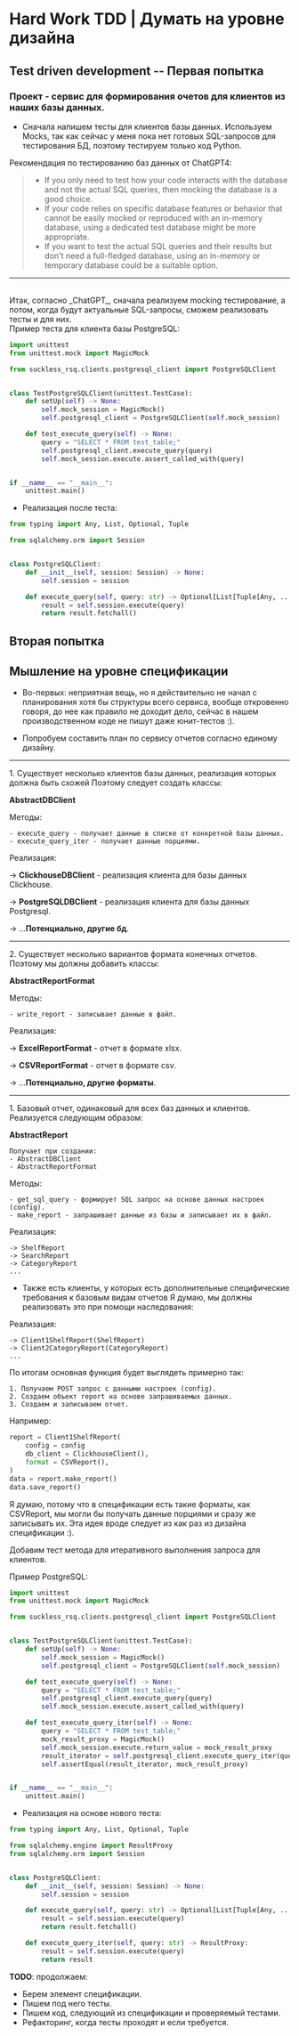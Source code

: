 # Hard Work TDD | Думать на уровне дизайна

## Test driven development -- Первая попытка

### Проект - сервис для формирования очетов для клиентов из наших базы данных.

- Сначала напишем тесты для клиентов базы данных. Используем Mocks, так как сейчас у меня пока нет готовых SQL-запросов для тестирования БД, поэтому тестируем только код Python.

Рекомендация по тестированию баз данных от ChatGPT4:

>- If you only need to test how your code interacts with the database and not the actual SQL queries,
> then mocking the database is a good choice.
>- If your code relies on specific database features or behavior that cannot be easily mocked or reproduced with an in-memory database, 
> using a dedicated test database might be more appropriate.
> - If you want to test the actual SQL queries and their results but don't need a full-fledged database, 
> using an in-memory or temporary database could be a suitable option.

<hr>
<br>
Итак, согласно _ChatGPT_, сначала реализуем mocking тестирование, 
а потом, когда будут актуальные SQL-запросы, сможем реализовать тесты и для них.

<br>
Пример теста для клиента базы PostgreSQL:

```python
import unittest
from unittest.mock import MagicMock

from suckless_rsq.clients.postgresql_client import PostgreSQLClient


class TestPostgreSQLClient(unittest.TestCase):
    def setUp(self) -> None:
        self.mock_session = MagicMock()
        self.postgresql_client = PostgreSQLClient(self.mock_session)

    def test_execute_query(self) -> None:
        query = "SELECT * FROM test_table;"
        self.postgresql_client.execute_query(query)
        self.mock_session.execute.assert_called_with(query)


if __name__ == "__main__":
    unittest.main()
```

- Реализация после теста:

```python
from typing import Any, List, Optional, Tuple

from sqlalchemy.orm import Session


class PostgreSQLClient:
    def __init__(self, session: Session) -> None:
        self.session = session

    def execute_query(self, query: str) -> Optional[List[Tuple[Any, ...]]]:
        result = self.session.execute(query)
        return result.fetchall()
```


## Вторая попытка
## Мышление на уровне спецификации


- Во-первых: неприятная вещь, но я действительно не начал с планирования хотя бы структуры всего сервиса, вообще откровенно говоря, до нее как правило не доходит дело, сейчас в нашем производственном коде не пишут даже юнит-тестов :).

- Попробуем составить план по сервису отчетов согласно единому дизайну.

<hr>
1. Существует несколько клиентов базы данных, реализация которых должна быть схожей
Поэтому следует создать классы:

<br>

**AbstractDBClient**

  Методы:

    - execute_query - получает данные в списке от конкретной базы данных.
    - execute_query_iter - получает данные порциями.

Реализация:

-> **ClickhouseDBClient** - реализация клиента для базы данных Clickhouse.

-> **PostgreSQLDBClient** - реализация клиента для базы данных Postgresql.

-> ...**Потенциально, другие бд**.

<hr>
2. Существует несколько вариантов формата конечных отчетов.
Поэтому мы должны добавить классы:

<br>

**AbstractReportFormat**

  Методы:

    - write_report - записывает данные в файл.

Реализация:

-> **ExcelReportFormat** - отчет в формате xlsx.

-> **CSVReportFormat** - отчет в формате csv.

-> ...**Потенциально, другие форматы**.

<hr>
1. Базовый отчет, одинаковый для всех баз данных и клиентов.
    Реализуется следующим образом:

<br>

**AbstractReport**

    Получает при создании:
    - AbstractDBClient
    - AbstractReportFormat
    
  Методы:
    
    - get_sql_query - формирует SQL запрос на основе данных настроек (config).
    - make_report - запрашивает данные из базы и записывает их в файл.

Реализация:

    -> ShelfReport
    -> SearchReport
    -> CategoryReport
    ...

- Также есть клиенты, у которых есть дополнительные специфические требования к базовым видам отчетов
   Я думаю, мы должны реализовать это при помощи наследования:

Реализация:

    -> Client1ShelfReport(ShelfReport)
    -> Client2CategoryReport(CategoryReport)
    ...

По итогам основная функция будет выглядеть примерно так:
    
    1. Получаем POST запрос с данными настроек (config).
    2. Создаем объект report на основе запрашиваемых данных.
    3. Создаем и записываем отчет.

Например:
```python
report = Client1ShelfReport(
    config = config
    db_client = ClickhouseClient(),
    format = CSVReport(),
)
data = report.make_report()
data.save_report()
```

Я думаю, потому что в спецификации есть такие форматы, как CSVReport,
мы могли бы получать данные порциями и сразу же записывать их.
Эта идея вроде следует из как раз из дизайна спецификации :).

Добавим тест метода для итеративного выполнения запроса для клиентов.

Пример PostgreSQL:

```python
import unittest
from unittest.mock import MagicMock

from suckless_rsq.clients.postgresql_client import PostgreSQLClient


class TestPostgreSQLClient(unittest.TestCase):
    def setUp(self) -> None:
        self.mock_session = MagicMock()
        self.postgresql_client = PostgreSQLClient(self.mock_session)

    def test_execute_query(self) -> None:
        query = "SELECT * FROM test_table;"
        self.postgresql_client.execute_query(query)
        self.mock_session.execute.assert_called_with(query)

    def test_execute_query_iter(self) -> None:
        query = "SELECT * FROM test_table;"
        mock_result_proxy = MagicMock()
        self.mock_session.execute.return_value = mock_result_proxy
        result_iterator = self.postgresql_client.execute_query_iter(query)
        self.assertEqual(result_iterator, mock_result_proxy)


if __name__ == "__main__":
    unittest.main()
```

- Реализация на основе нового теста:
```python
from typing import Any, List, Optional, Tuple

from sqlalchemy.engine import ResultProxy
from sqlalchemy.orm import Session


class PostgreSQLClient:
    def __init__(self, session: Session) -> None:
        self.session = session

    def execute_query(self, query: str) -> Optional[List[Tuple[Any, ...]]]:
        result = self.session.execute(query)
        return result.fetchall()

    def execute_query_iter(self, query: str) -> ResultProxy:
        result = self.session.execute(query)
        return result
```
  **TODO**: продолжаем:
- Берем элемент спецификации.
- Пишем под него тесты.
- Пишем код, следующий из спецификации и проверяемый тестами.
- Рефакторинг, когда тесты проходят и если требуется.
